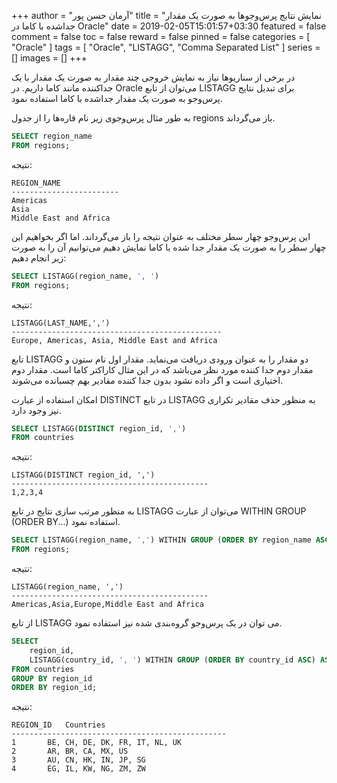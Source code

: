 +++
author = "آرمان حسن پور"
title = "نمایش نتایج پرس‌و‌جوها به صورت یک مقدار جداشده با کاما در Oracle"
date = 2019-02-05T15:01:57+03:30
featured = false
comment = false
toc = false
reward = false
pinned = false
categories = [
	"Oracle"
]
tags = [
    "Oracle", "LISTAGG", "Comma Separated List"
]
series = []
images = []
+++

در برخی از سناریوها نیاز به نمایش خروجی چند مقدار به صورت یک مقدار با یک جداکننده مانند کاما داریم. در Oracle می‌توان از تابع LISTAGG برای تبدیل نتایج پرس‌و‌جو به صورت یک مقدار جداشده با کاما استفاده نمود.
<!--more-->
به طور مثال پرس‌و‌جوی زیر نام قاره‌ها را از جدول regions باز می‌گرداند.
```sql
SELECT region_name
FROM regions;
```

نتیجه:
```text
REGION_NAME
------------------------
Americas                  
Asia                      
Middle East and Africa  
```

این پرس‌و‌جو چهار سطر مختلف به عنوان نتیجه را باز می‌گرداند. اما اگر بخواهیم این چهار سطر را به صورت یک مقدار جدا شده با کاما نمایش دهیم می‌توانیم آن را به صورت زیر انجام دهیم:
```sql
SELECT LISTAGG(region_name, ', ')
FROM regions;
```

نتیجه:
```text
LISTAGG(LAST_NAME,',') 
-----------------------------------------------
Europe, Americas, Asia, Middle East and Africa      
```

تابع LISTAGG دو مقدار را به عنوان ورودی دریافت می‌نماید. مقدار اول نام ستون و مقدار دوم جدا کننده مورد نظر می‌باشد که در این مثال کاراکتر کاما است. مقدار دوم اختیاری است و اگر داده نشود بدون جدا کننده مقادیر بهم چسبانده می‌شوند.

امکان استفاده از عبارت DISTINCT در تابع LISTAGG به منظور حذف مقادیر تکراری نیز وجود دارد.

```sql
SELECT LISTAGG(DISTINCT region_id, ',') 
FROM countries
```

نتیجه:
```text
LISTAGG(DISTINCT region_id, ',') 
--------------------------------------------
1,2,3,4
```

به منظور مرتب سازی نتایج در تابع LISTAGG می‌توان از عبارت WITHIN GROUP (ORDER BY...) استفاده نمود.

```sql
SELECT LISTAGG(region_name, ',') WITHIN GROUP (ORDER BY region_name ASC) 
FROM regions;
```

نتیجه:
```text
LISTAGG(region_name, ',')
--------------------------------------------
Americas,Asia,Europe,Middle East and Africa
```

از تابع LISTAGG می توان در یک پرس‌و‌جو گروه‌بندی شده نیز استفاده نمود.
```sql
SELECT 
    region_id,
    LISTAGG(country_id, ', ') WITHIN GROUP (ORDER BY country_id ASC) AS "Countries"
FROM countries
GROUP BY region_id
ORDER BY region_id;
```
نتیجه:

```text
REGION_ID	Countries 
------------------------------------------------
1		BE, CH, DE, DK, FR, IT, NL, UK    
2		AR, BR, CA, MX, US                
3		AU, CN, HK, IN, JP, SG            
4		EG, IL, KW, NG, ZM, ZW     
```	